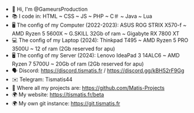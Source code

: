 <!--
- 👋 Hi, I’m @GameursProduction
- 👀 I’m interested in ...
- 🌱 I’m currently learning ...
- 💞️ I’m looking to collaborate on ...
- 📫 How to reach me ...


GameursProduction/GameursProduction is a ✨ special ✨ repository because its `README.md` (this file) appears on your GitHub profile.
You can click the Preview link to take a look at your changes.
--->
- 👋 Hi, I'm @GameursProduction
- 📚 I code in:
      HTML
      ~
      CSS
      ~
      JS
      ~
      PHP
      ~
      C＃
      ~
      Java
      ~
      Lua
- 🖥️ The config of my Computer (2022-2023):
      ASUS ROG STRIX X570-f
      ~
      AMD Ryzen 5 5600X
      ~
      G.SKILL 32Gb of ram
      ~
      Gigabyte RX 7800 XT
- 💻 The config of my Laptop (2024):
      Thinkpad T495
      ~
      AMD Ryzen 5 PRO 3500U
      ~
      12 of ram (2Gb reserved for apu)
- 🖥 The config of my Server (2024):
      Lenovo IdeaPad 3 14ALC6
      ~
      AMD Ryzen 7 5700U
      ~
      20Gb of ram (2Gb reserved for apu)
- 🗣️ Discord: 
      https://discord.tismatis.fr / https://discord.gg/kBH52rF9Gg
- ✉️ Telegram:
      Tismatis44
- 📁 Where all my projects are:
      https://github.com/Matis-Projects
- 🌍 My website:
      https://tismatis.fr/beta
- 🌍 My own git instance:
      https://git.tismatis.fr
<!--- 📺 Twitch:
      https://twitch.tv/tismaproduction-->
